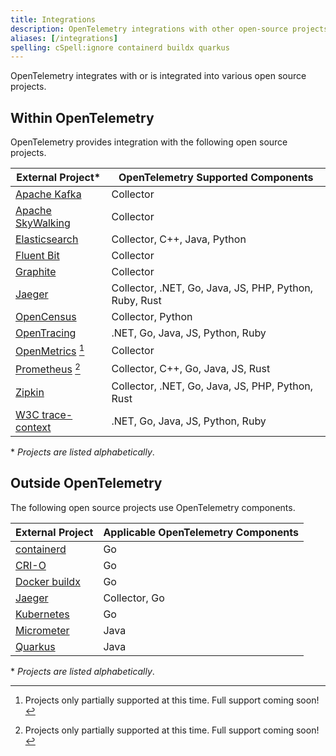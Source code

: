 ```yaml
---
title: Integrations
description: OpenTelemetry integrations with other open-source projects
aliases: [/integrations]
spelling: cSpell:ignore containerd buildx quarkus
---
```


OpenTelemetry integrates with or is integrated into various open source
projects.

## Within OpenTelemetry

OpenTelemetry provides integration with the following open source projects.

| External Project\*                                        | OpenTelemetry Supported Components                     |
| --------------------------------------------------------- | ------------------------------------------------------ |
| [Apache Kafka](https://kafka.apache.org/)                 | Collector                                              |
| [Apache SkyWalking](https://skywalking.apache.org)        | Collector                                              |
| [Elasticsearch](https://github.com/elastic/elasticsearch) | Collector, C++, Java, Python                           |
| [Fluent Bit](https://fluentbit.io/)                       | Collector                                              |
| [Graphite](https://graphiteapp.org/)                      | Collector                                              |
| [Jaeger](https://www.jaegertracing.io/)                   | Collector, .NET, Go, Java, JS, PHP, Python, Ruby, Rust |
| [OpenCensus](https://opencensus.io/)                      | Collector, Python                                      |
| [OpenTracing](https://opentracing.io/)                    | .NET, Go, Java, JS, Python, Ruby                       |
| [OpenMetrics](https://openmetrics.io/) [^partial-support] | Collector                                              |
| [Prometheus](https://prometheus.io/) [^partial-support]   | Collector, C++, Go, Java, JS, Rust                     |
| [Zipkin](https://zipkin.io/)                              | Collector, .NET, Go, Java, JS, PHP, Python, Rust       |
| [W3C trace-context](https://www.w3.org/TR/trace-context/) | .NET, Go, Java, JS, Python, Ruby                       |

\* _Projects are listed alphabetically_.

## Outside OpenTelemetry

The following open source projects use OpenTelemetry components.

| External Project                                                                           | Applicable OpenTelemetry Components |
| ------------------------------------------------------------------------------------------ | ----------------------------------- |
| [containerd](https://github.com/containerd/containerd/blob/main/docs/tracing.md)           | Go                                  |
| [CRI-O](https://github.com/cri-o/cri-o/blob/main/docs/crio.conf.5.md#criotracing-table)    | Go                                  |
| [Docker buildx](https://github.com/docker/buildx/blob/master/docs/guides/opentelemetry.md) | Go                                  |
| [Jaeger](https://www.jaegertracing.io/)                                                    | Collector, Go                       |
| [Kubernetes](https://kubernetes.io/docs/concepts/cluster-administration/system-traces/)    | Go                                  |
| [Micrometer](https://micrometer.io/docs/tracing#_micrometer_tracing_opentelemetry_setup)   | Java                                |
| [Quarkus](https://quarkus.io/guides/opentelemetry)                                         | Java                                |

\* _Projects are listed alphabetically_.

[^partial-support]:
    Projects only partially supported at this time. Full support coming soon!
